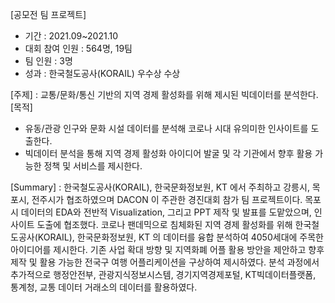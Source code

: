 [공모전 팀 프로젝트]
- 기간 : 2021.09~2021.10
- 대회 참여 인원 : 564명, 19팀
- 팀 인원 : 3명
- 성과 : 한국철도공사(KORAIL) 우수상 수상

[주제] : 교통/문화/통신 기반의 지역 경제 활성화를 위해 제시된 빅데이터를 분석한다.  
[목적]
- 유동/관광 인구와 문화 시설 데이터를 분석해 코로나 시대 유의미한 인사이트를 도출한다.
- 빅데이터 분석을 통해 지역 경제 활성화 아이디어 발굴 및 각 기관에서 향후 활용 가능한 정책 및 서비스를 제시한다.  

[Summary] : 한국철도공사(KORAIL), 한국문화정보원, KT 에서 주최하고 강릉시, 목포시, 전주시가 협조하였으며 DACON 이 주관한 경진대회 참가 팀 프로젝트이다. 목포시 데이터의 EDA와 전반적 Visualization, 그리고 PPT 제작 및 발표를 도맡았으며, 인사이트 도출에 협조했다. 코로나 팬데믹으로 침체화된 지역 경제 활성화를 위해 한국철도공사(KORAIL), 한국문화정보원, KT 의 데이터를 융합 분석하여 4050세대에 주목한 아이디어를 제시한다. 기존 사업 확대 방향 및 지역화폐 어플 활용 방안을 제안하고 향후 제작 및 활용 가능한 전국구 여행 어플리케이션을 구상하여 제시하였다. 분석 과정에서 추가적으로 행정안전부, 관광지식정보시스템, 경기지역경제포털,  KT빅데이터플랫폼, 통계청, 교통 데이터 거래소의 데이터를 활용하였다.
